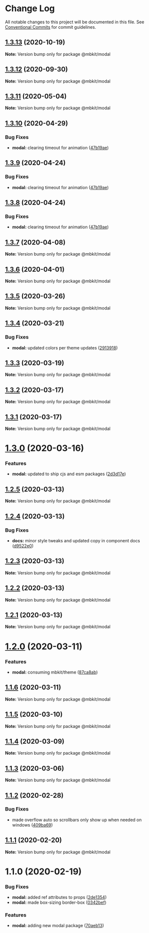 # Change Log

All notable changes to this project will be documented in this file.
See [Conventional Commits](https://conventionalcommits.org) for commit guidelines.

## [1.3.13](https://github.com/mindbody/mbkit/compare/@mbkit/modal@1.3.13...@mbkit/modal@1.3.13) (2020-10-19)

**Note:** Version bump only for package @mbkit/modal





## [1.3.12](https://github.com/mindbody/mbkit/compare/@mbkit/modal@1.3.11...@mbkit/modal@1.3.12) (2020-09-30)

**Note:** Version bump only for package @mbkit/modal





## [1.3.11](https://github.com/mindbody/design-system/compare/@mbkit/modal@1.3.10...@mbkit/modal@1.3.11) (2020-05-04)

**Note:** Version bump only for package @mbkit/modal





## [1.3.10](https://github.com/mindbody/design-system/compare/@mbkit/modal@1.3.7...@mbkit/modal@1.3.10) (2020-04-29)


### Bug Fixes

* **modal:** clearing timeout for animation ([47b19ae](https://github.com/mindbody/design-system/commit/47b19ae92beff9c0fe5c8d6fe1776af78bfef304))





## [1.3.9](https://github.com/mindbody/design-system/compare/@mbkit/modal@1.3.7...@mbkit/modal@1.3.9) (2020-04-24)


### Bug Fixes

* **modal:** clearing timeout for animation ([47b19ae](https://github.com/mindbody/design-system/commit/47b19ae92beff9c0fe5c8d6fe1776af78bfef304))





## [1.3.8](https://github.com/mindbody/design-system/compare/@mbkit/modal@1.3.7...@mbkit/modal@1.3.8) (2020-04-24)


### Bug Fixes

* **modal:** clearing timeout for animation ([47b19ae](https://github.com/mindbody/design-system/commit/47b19ae92beff9c0fe5c8d6fe1776af78bfef304))





## [1.3.7](https://github.com/mindbody/mbkit/compare/@mbkit/modal@1.3.6...@mbkit/modal@1.3.7) (2020-04-08)

**Note:** Version bump only for package @mbkit/modal





## [1.3.6](https://github.com/mindbody/design-system/compare/@mbkit/modal@1.3.5...@mbkit/modal@1.3.6) (2020-04-01)

**Note:** Version bump only for package @mbkit/modal





## [1.3.5](https://github.com/mindbody/design-system/compare/@mbkit/modal@1.3.4...@mbkit/modal@1.3.5) (2020-03-26)

**Note:** Version bump only for package @mbkit/modal





## [1.3.4](https://github.com/mindbody/design-system/compare/@mbkit/modal@1.3.3...@mbkit/modal@1.3.4) (2020-03-21)


### Bug Fixes

* **modal:** updated colors per theme updates ([2913918](https://github.com/mindbody/design-system/commit/29139185d6113463903829355faf26368610d703))





## [1.3.3](https://github.com/mindbody/design-system/compare/@mbkit/modal@1.3.2...@mbkit/modal@1.3.3) (2020-03-19)

**Note:** Version bump only for package @mbkit/modal





## [1.3.2](https://github.com/mindbody/mbkit/compare/@mbkit/modal@1.3.1...@mbkit/modal@1.3.2) (2020-03-17)

**Note:** Version bump only for package @mbkit/modal





## [1.3.1](https://github.com/mindbody/design-system/compare/@mbkit/modal@1.3.0...@mbkit/modal@1.3.1) (2020-03-17)

**Note:** Version bump only for package @mbkit/modal





# [1.3.0](https://github.com/mindbody/design-system/compare/@mbkit/modal@1.2.5...@mbkit/modal@1.3.0) (2020-03-16)


### Features

* **modal:** updated to ship cjs and esm packages ([2d3d17e](https://github.com/mindbody/design-system/commit/2d3d17e1c30e4850396f9475b9fe8a500191f324))





## [1.2.5](https://github.com/mindbody/design-system/compare/@mbkit/modal@1.2.4...@mbkit/modal@1.2.5) (2020-03-13)

**Note:** Version bump only for package @mbkit/modal





## [1.2.4](https://github.com/mindbody/design-system/compare/@mbkit/modal@1.2.3...@mbkit/modal@1.2.4) (2020-03-13)


### Bug Fixes

* **docs:** minor style tweaks and updated copy in component docs ([d9522e0](https://github.com/mindbody/design-system/commit/d9522e0f1470800e3103793208e24a84739a5888))





## [1.2.3](https://github.com/mindbody/design-system/compare/@mbkit/modal@1.2.2...@mbkit/modal@1.2.3) (2020-03-13)

**Note:** Version bump only for package @mbkit/modal





## [1.2.2](https://github.com/mindbody/design-system/compare/@mbkit/modal@1.2.1...@mbkit/modal@1.2.2) (2020-03-13)

**Note:** Version bump only for package @mbkit/modal





## [1.2.1](https://github.com/mindbody/design-system/compare/@mbkit/modal@1.2.0...@mbkit/modal@1.2.1) (2020-03-13)

**Note:** Version bump only for package @mbkit/modal





# [1.2.0](https://github.com/mindbody/design-system/compare/@mbkit/modal@1.1.6...@mbkit/modal@1.2.0) (2020-03-11)


### Features

* **modal:** consuming mbkit/theme ([87ca8ab](https://github.com/mindbody/design-system/commit/87ca8abb48be78a1c7000845652bef479cd880a3))





## [1.1.6](https://github.com/mindbody/design-system/compare/@mbkit/modal@1.1.5...@mbkit/modal@1.1.6) (2020-03-11)

**Note:** Version bump only for package @mbkit/modal





## [1.1.5](https://github.com/mindbody/design-system/compare/@mbkit/modal@1.1.4...@mbkit/modal@1.1.5) (2020-03-10)

**Note:** Version bump only for package @mbkit/modal





## [1.1.4](https://github.com/mindbody/design-system/compare/@mbkit/modal@1.1.3...@mbkit/modal@1.1.4) (2020-03-09)

**Note:** Version bump only for package @mbkit/modal





## [1.1.3](https://github.com/mindbody/design-system/compare/@mbkit/modal@1.1.2...@mbkit/modal@1.1.3) (2020-03-06)

**Note:** Version bump only for package @mbkit/modal





## [1.1.2](https://github.com/mindbody/design-system/compare/@mbkit/modal@1.1.1...@mbkit/modal@1.1.2) (2020-02-28)


### Bug Fixes

* made overflow auto so scrollbars only show up when needed on windows ([409ba69](https://github.com/mindbody/design-system/commit/409ba69ee4b0334d2fa54d90b57768f3cbbc80ae))





## [1.1.1](https://github.com/mindbody/design-system/compare/@mbkit/modal@1.1.0...@mbkit/modal@1.1.1) (2020-02-20)

**Note:** Version bump only for package @mbkit/modal





# 1.1.0 (2020-02-19)


### Bug Fixes

* **modal:** added ref attributes to props ([2de1354](https://github.com/mindbody/design-system/commit/2de1354b36764149438e49256c5291d988ceddb8))
* **modal:** made box-sizing border-box ([0342bef](https://github.com/mindbody/design-system/commit/0342befe45a48af249248a0fe01494a0649d0137))


### Features

* **modal:** adding new modal package ([70aeb13](https://github.com/mindbody/design-system/commit/70aeb130fae4cc3903c7621d81588c5075172392))
